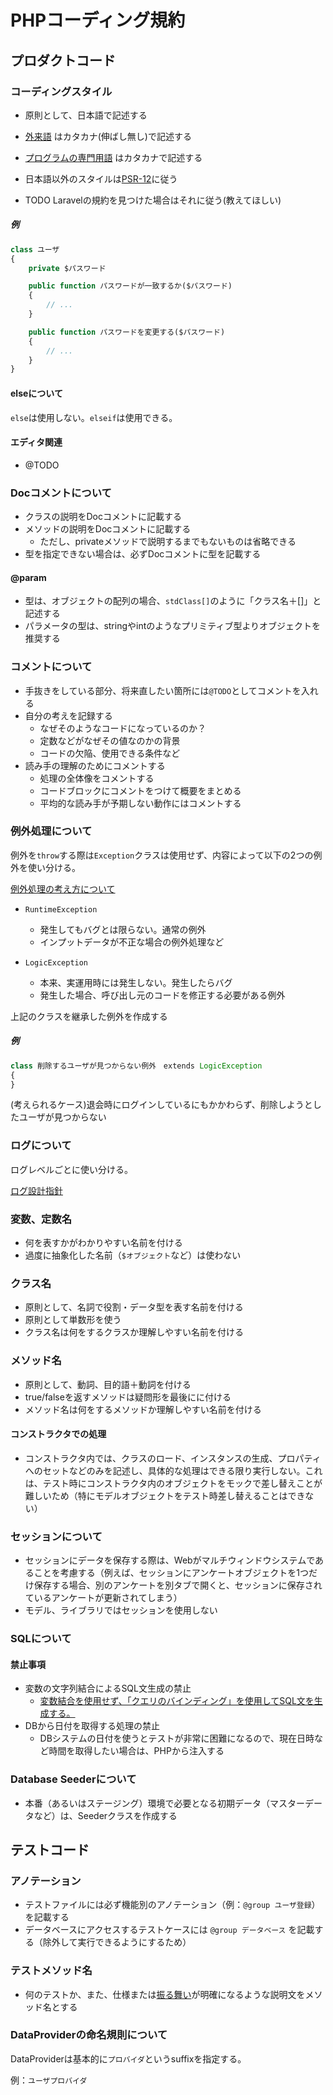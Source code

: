 # PHPコーディング規約

## プロダクトコード

### コーディングスタイル

* 原則として、日本語で記述する
* [外来語](https://ja.wiktionary.org/wiki/%E3%82%AB%E3%83%86%E3%82%B4%E3%83%AA:%E6%97%A5%E6%9C%AC%E8%AA%9E_%E5%A4%96%E6%9D%A5%E8%AA%9E)
はカタカナ(伸ばし無し)で記述する
* [プログラムの専門用語](https://ja.wikipedia.org/wiki/%E3%83%97%E3%83%AD%E3%82%B0%E3%83%A9%E3%83%9F%E3%83%B3%E3%82%B0%E7%94%A8%E8%AA%9E%E4%B8%80%E8%A6%A7)
はカタカナで記述する

* 日本語以外のスタイルは[PSR-12](https://www.php-fig.org/psr/psr-12/)に従う
* TODO Laravelの規約を見つけた場合はそれに従う(教えてほしい)

##### 例

```php
class ユーザ
{
    private $パスワード 

    public function パスワードが一致するか($パスワード)
    {
        // ...
    }

    public function パスワードを変更する($パスワード)
    {
        // ...
    }
}
```

#### elseについて

`else`は使用しない。`elseif`は使用できる。

#### エディタ関連

* @TODO

### Docコメントについて

* クラスの説明をDocコメントに記載する
* メソッドの説明をDocコメントに記載する
  * ただし、privateメソッドで説明するまでもないものは省略できる
* 型を指定できない場合は、必ずDocコメントに型を記載する

#### @param

* 型は、オブジェクトの配列の場合、`stdClass[]`のように「クラス名＋[]」と記述する
* パラメータの型は、stringやintのようなプリミティブ型よりオブジェクトを推奨する

### コメントについて

* 手抜きをしている部分、将来直したい箇所には`@TODO`としてコメントを入れる
* 自分の考えを記録する
  * なぜそのようなコードになっているのか？
  * 定数などがなぜその値なのかの背景
  * コードの欠陥、使用できる条件など
* 読み手の理解のためにコメントする
  * 処理の全体像をコメントする
  * コードブロックにコメントをつけて概要をまとめる
  * 平均的な読み手が予期しない動作にはコメントする

### 例外処理について

例外を`throw`する際は`Exception`クラスは使用せず、内容によって以下の2つの例外を使い分ける。

[例外処理の考え方について](https://qiita.com/jnchito/items/3ef95ea144ed15df3637)

* `RuntimeException`
  * 発生してもバグとは限らない。通常の例外
  * インプットデータが不正な場合の例外処理など

* `LogicException`
  * 本来、実運用時には発生しない。発生したらバグ
  * 発生した場合、呼び出し元のコードを修正する必要がある例外

上記のクラスを継承した例外を作成する

##### 例

```php
class 削除するユーザが見つからない例外　extends LogicException
{
}
```
(考えられるケース)退会時にログインしているにもかかわらず、削除しようとしたユーザが見つからない

### ログについて

ログレベルごとに使い分ける。

[ログ設計指針](https://qiita.com/nanasess/items/350e59b29cceb2f122b3)

### 変数、定数名

* 何を表すかがわかりやすい名前を付ける
* 過度に抽象化した名前（`$オブジェクト`など）は使わない

### クラス名

* 原則として、名詞で役割・データ型を表す名前を付ける
* 原則として単数形を使う
* クラス名は何をするクラスか理解しやすい名前を付ける

### メソッド名

* 原則として、動詞、目的語＋動詞を付ける
* true/falseを返すメソッドは疑問形を最後にに付ける
* メソッド名は何をするメソッドか理解しやすい名前を付ける

#### コンストラクタでの処理

* コンストラクタ内では、クラスのロード、インスタンスの生成、プロパティへのセットなどのみを記述し、具体的な処理はできる限り実行しない。これは、テスト時にコンストラクタ内のオブジェクトをモックで差し替えことが難しいため（特にモデルオブジェクトをテスト時差し替えることはできない）

### セッションについて

* セッションにデータを保存する際は、Webがマルチウィンドウシステムであることを考慮する（例えば、セッションにアンケートオブジェクトを1つだけ保存する場合、別のアンケートを別タブで開くと、セッションに保存されているアンケートが更新されてしまう）
* モデル、ライブラリではセッションを使用しない

### SQLについて

#### 禁止事項

* 変数の文字列結合によるSQL文生成の禁止
  * [変数結合を使用せず、「クエリのバインディング」を使用してSQL文を生成する。](https://www.ipa.go.jp/security/awareness/vendor/programmingv2/contents/502.html)
* DBから日付を取得する処理の禁止
  * DBシステムの日付を使うとテストが非常に困難になるので、現在日時など時間を取得したい場合は、PHPから注入する

### Database Seederについて

* 本番（あるいはステージング）環境で必要となる初期データ（マスターデータなど）は、Seederクラスを作成する

## テストコード

### アノテーション

* テストファイルには必ず機能別のアノテーション（例：`@group ユーザ登録`）を記載する
* データベースにアクセスするテストケースには `@group データベース` を記載する（除外して実行できるようにするため）

### テストメソッド名

* 何のテストか、また、仕様または[振る舞い](https://techblog.yahoo.co.jp/advent-calendar-2018/ios/
)が明確になるような説明文をメソッド名とする

### DataProviderの命名規則について

DataProviderは基本的に`プロバイダ`というsuffixを指定する。

例：`ユーザプロバイダ`